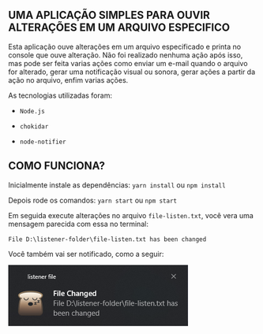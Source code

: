 ## UMA APLICAÇÃO SIMPLES PARA OUVIR ALTERAÇÕES EM UM ARQUIVO ESPECIFICO

Esta aplicação ouve alterações em um arquivo especificado e printa no console que ouve alteração. Não foi realizado nenhuma ação após isso, mas pode ser feita varias ações como enviar um e-mail quando o arquivo for alterado, gerar uma notificação visual ou sonora, gerar ações a partir da ação no arquivo, enfim varias ações.

As tecnologias utilizadas foram:

- `Node.js`

- `chokidar`

- `node-notifier`

## COMO FUNCIONA?

Inicialmente instale as dependências: `yarn install` ou `npm install`

Depois rode os comandos:
`yarn start` ou `npm start`

Em seguida execute alterações no arquivo `file-listen.txt`, você vera uma mensagem parecida com essa no terminal:

```console
File D:\listener-folder\file-listen.txt has been changed
```

Você também vai ser notificado, como a seguir:

![alt text](notification.png "Notificação")
